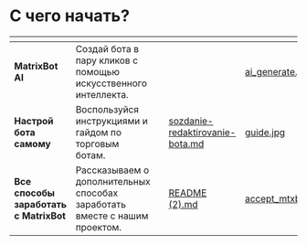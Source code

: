 # С чего начать?

<table data-card-size="large" data-view="cards"><thead><tr><th></th><th></th><th></th><th data-hidden data-card-target data-type="content-ref"></th><th data-hidden data-card-cover data-type="files"></th></tr></thead><tbody><tr><td><strong>MatrixBot AI</strong></td><td>Создай бота в пару кликов с помощью искусственного интеллекта.</td><td></td><td></td><td><a href=".gitbook/assets/ai_generate.jpg">ai_generate.jpg</a></td></tr><tr><td><strong>Настрой бота самому</strong></td><td>Воспользуйся инструкциями и гайдом по торговым ботам.</td><td></td><td><a href="sozdanie-redaktirovanie-bota.md">sozdanie-redaktirovanie-bota.md</a></td><td><a href=".gitbook/assets/guide.jpg">guide.jpg</a></td></tr><tr><td><strong>Все способы заработать с MatrixBot</strong></td><td>Рассказываем о дополнительных способах заработать вместе с нашим проектом.</td><td></td><td><a href="README (2).md">README (2).md</a></td><td><a href=".gitbook/assets/accept_mtxb.jpg">accept_mtxb.jpg</a></td></tr></tbody></table>
